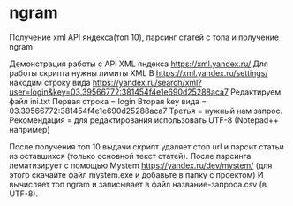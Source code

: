 # ngram
Получение xml API яндекса(топ 10), парсинг  статей с топа и получение ngram

Демонстрация работы с API XML яндекса https://xml.yandex.ru/
Для работы скрипта нужны лимиты XML
В https://xml.yandex.ru/settings/  находим строку вида https://yandex.ru/search/xml?user=login&key=03.39566772:381454f4e1e690d25288aca7
Редактируем файл ini.txt
Первая строка = login
Вторая key вида = 03.39566772:381454f4e1e690d25288aca7
Третья = нужный нам запрос.
Рекомендация = для редактирования использовать UTF-8 (Notepad++ например)

После получения топ 10 выдачи скрипт удаляет стоп  url и парсит статьи из оставшихся (только основной текст статей).
После парсинга лематизирует с помощью Mystem https://yandex.ru/dev/mystem/ (для этого скачайте файл mystem.exe и добавьте в папку с проектом)
И вычисляет топ ngram и записывает в файл название-запроса.csv (в UTF-8).

